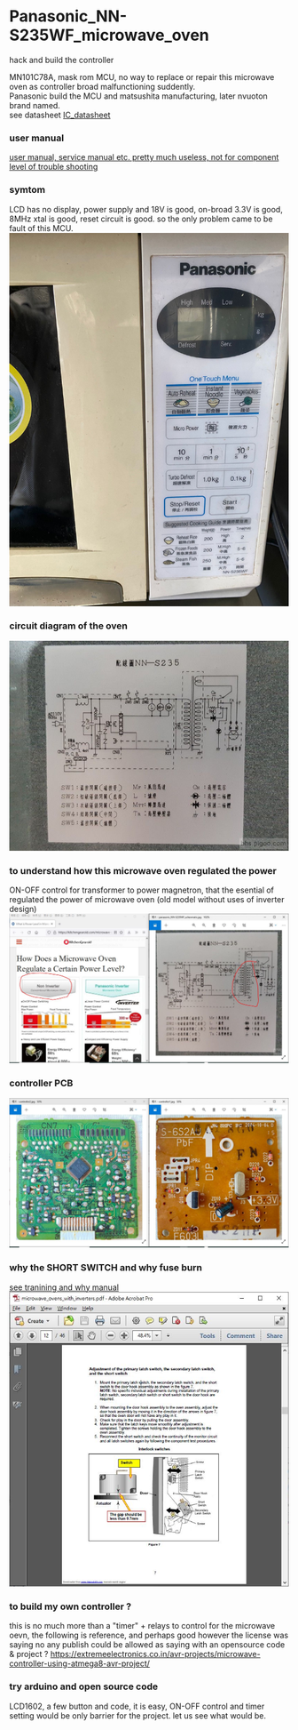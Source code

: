 # Panasonic_NN-S235WF_microwave_oven
hack and build the controller


MN101C78A, mask rom MCU, no way to replace or repair this microwave oven as controller broad malfunctioning suddently.  
Panasonic build the MCU and matsushita manufacturing, later nvuoton brand named.  
see datasheet [IC_datasheet](IC_datasheet)  

### user manual  
[user manual, service manual etc. pretty much useless, not for component level of trouble shooting](manual)  

### symtom  
LCD has no display, power supply and 18V is good, on-broad 3.3V is good, 8MHz xtal is good, reset circuit is good. so the only problem came to be fault of this MCU.  
![photo/6.jpg](photo/6.jpg)  


### circuit diagram of the oven  
![photo/panasonic_NN-S235WF_schenmatic.jpg](photo/panasonic_NN-S235WF_schenmatic.jpg)  


### to understand how this microwave oven regulated the power
ON-OFF control for transformer to power magnetron, that the esential of regulated the power of microwave oven (old model without uses of inverter design)  
![photo/power_level_control_microwave_oven.JPG](photo/power_level_control_microwave_oven.JPG)  


### controller PCB
![photo/controller3.jpg](photo/controller3.jpg)  


### why the SHORT SWITCH and why fuse burn  
[see tranining and why manual](manual)  
![photo/short_switch_adjustment.JPG](photo/short_switch_adjustment.JPG)  



### to build my own controller ?
this is no much more than a "timer" + relays to control for the microwave oevn, the following is reference, and perhaps good however the license was saying no any publish could be allowed as saying with an opensource code & project ?
https://extremeelectronics.co.in/avr-projects/microwave-controller-using-atmega8-avr-project/

### try arduino and open source code  
LCD1602, a few button and code, it is easy, ON-OFF control and timer setting would be only barrier for the project. let us see what would be.
